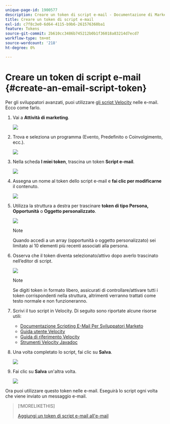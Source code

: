 ```yaml
---
unique-page-id: 1900577
description: Creare un token di script e-mail - Documentazione di Marketo - Documentazione di prodotto
title: Creare un token di script e-mail
exl-id: c7f8c3e0-6d64-4115-b9b6-261576360ba1
feature: Tokens
source-git-commit: 2b610cc3486b745212b0b1f36018a83214d7ecd7
workflow-type: tm+mt
source-wordcount: '218'
ht-degree: 0%

---
```


# Creare un token di script e-mail {#create-an-email-script-token}

Per gli sviluppatori avanzati, puoi utilizzare [gli script Velocity](https://velocity.apache.org/engine/1.7/user-guide.html) nelle e-mail. Ecco come farlo.

1. Vai a **Attività di marketing**.

   ![](assets/ma.png)

1. Trova e seleziona un programma (Evento, Predefinito o Coinvolgimento, ecc.).

   ![](assets/image2014-9-17-22-3a21-3a24.png)

1. Nella scheda **I miei token**, trascina un token **Script e-mail**.

   ![](assets/image2014-9-17-22-3a21-3a29.png)

1. Assegna un nome al token dello script e-mail e **fai clic per modificarne** il contenuto.

   ![](assets/image2014-9-17-22-3a21-3a46.png)

1. Utilizza la struttura a destra per trascinare **token di tipo Persona, Opportunità** o **Oggetto personalizzato**.

   ![](assets/five-2.png)

   >[!NOTE]
   >
   >Quando accedi a un array (opportunità o oggetto personalizzato) sei limitato ai 10 elementi più recenti associati alla persona.

1. Osserva che il token diventa selezionato/attivo dopo averlo trascinato nell’editor di script.

   ![](assets/image2014-9-17-22-3a22-3a33.png)

   >[!NOTE]
   >
   >Se digiti token in formato libero, assicurati di controllare/attivare tutti i token corrispondenti nella struttura, altrimenti verranno trattati come testo normale e non funzioneranno.

1. Scrivi il tuo script in Velocity. Di seguito sono riportate alcune risorse utili:

   * [Documentazione Scripting E-Mail Per Sviluppatori Marketo](https://experienceleague.adobe.com/en/docs/marketo-developer/marketo/email-scripting)
   * [Guida utente Velocity](https://velocity.apache.org/engine/devel/user-guide.html)
   * [Guida di riferimento Velocity](https://velocity.apache.org/engine/devel/vtl-reference-guide.html)
   * [Strumenti Velocity Javadoc](https://velocity.apache.org/tools/releases/2.0/javadoc/index.html)

1. Una volta completato lo script, fai clic su **Salva**.

   ![](assets/image2014-9-17-22-3a23-3a1.png)

1. Fai clic su **Salva** un&#39;altra volta.

   ![](assets/image2014-9-17-22-3a23-3a13.png)

Ora puoi utilizzare questo token nelle e-mail. Eseguirà lo script ogni volta che viene inviato un messaggio e-mail.

>[!MORELIKETHIS]
>
>[Aggiungi un token di script e-mail all&#39;e-mail](/help/marketo/product-docs/email-marketing/general/using-tokens/add-an-email-script-token-to-your-email.md)
